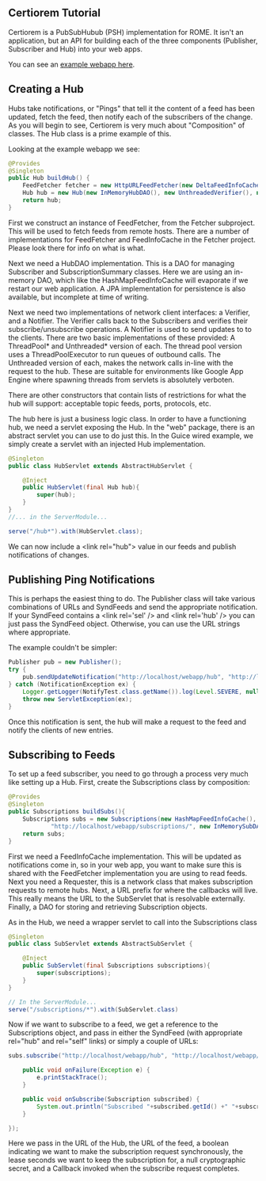 ## Certiorem Tutorial

Certiorem is a PubSubHubub (PSH) implementation for ROME. It isn\'t an
application, but an API for building each of the three components
(Publisher, Subscriber and Hub) into your web apps.

You can see an [example webapp
here](https://github.com/rometools/rome-incubator/tree/master/pubsubhubub/webapp).

## Creating a Hub

Hubs take notifications, or \"Pings\" that tell it the content of a feed
has been updated, fetch the feed, then notify each of the subscribers of
the change. As you will begin to see, Certiorem is very much about
\"Composition\" of classes. The Hub class is a prime example of this.

Looking at the example webapp we see:

```java
@Provides
@Singleton
public Hub buildHub() {
    FeedFetcher fetcher = new HttpURLFeedFetcher(new DeltaFeedInfoCache());
    Hub hub = new Hub(new InMemoryHubDAO(), new UnthreadedVerifier(), new UnthreadedNotifier(), fetcher);
    return hub;
}
```

First we construct an instance of FeedFetcher, from the Fetcher
subproject. This will be used to fetch feeds from remote hosts. There
are a number of implementations for FeedFetcher and FeedInfoCache in the
Fetcher project. Please look there for info on what is what.

Next we need a HubDAO implementation. This is a DAO for managing
Subscriber and SubscriptionSummary classes. Here we are using an
in-memory DAO, which like the HashMapFeedInfoCache will evaporate if we
restart our web application. A JPA implementation for persistence is
also available, but incomplete at time of writing.

Next we need two implementations of network client interfaces: a
Verifier, and a Notifier. The Verifier calls back to the Subscribers and
verifies their subscribe/unsubscribe operations. A Notifier is used to
send updates to to the clients. There are two basic implementations of
these provided: A ThreadPool\* and Unthreaded\* version of each. The
thread pool version uses a ThreadPoolExecutor to run queues of outbound
calls. The Unthreaded version of each, makes the network calls in-line
with the request to the hub. These are suitable for environments like
Google App Engine where spawning threads from servlets is absolutely
verboten.

There are other constructors that contain lists of restrictions for what
the hub will support: acceptable topic feeds, ports, protocols, etc.

The hub here is just a business logic class. In order to have a
functioning hub, we need a servlet exposing the Hub. In the \"web\"
package, there is an abstract servlet you can use to do just this. In
the Guice wired example, we simply create a servlet with an injected Hub
implementation.

```java
@Singleton
public class HubServlet extends AbstractHubServlet {

    @Inject
    public HubServlet(final Hub hub){
        super(hub);
    }
}
//... in the ServerModule...

serve("/hub*").with(HubServlet.class);
```

We can now include a \<link rel=\"hub\"\> value in our feeds and publish
notifications of changes. 

## Publishing Ping Notifications

This is perhaps the easiest thing to do. The Publisher class will take
various combinations of URLs and SyndFeeds and send the appropriate
notification. If your SyndFeed contains a \<link rel=\'sel\' /\> and
\<link rel=\'hub\' /\> you can just pass the SyndFeed object. Otherwise,
you can use the URL strings where appropriate.

The example couldn\'t be simpler:

```java
Publisher pub = new Publisher();
try {
    pub.sendUpdateNotification("http://localhost/webapp/hub", "http://localhost/webapp/research-atom.xml");
} catch (NotificationException ex) {
    Logger.getLogger(NotifyTest.class.getName()).log(Level.SEVERE, null, ex);
    throw new ServletException(ex);
}
```

Once this notification is sent, the hub will make a request to the feed
and notify the clients of new entries.

## Subscribing to Feeds

To set up a feed subscriber, you need to go through a process very much
like setting up a Hub. First, create the Subscriptions class by
composition:

```java
@Provides
@Singleton
public Subscriptions buildSubs(){
    Subscriptions subs = new Subscriptions(new HashMapFeedInfoCache(), new AsyncRequester(),
            "http://localhost/webapp/subscriptions/", new InMemorySubDAO());
    return subs;
}
```

First we need a FeedInfoCache implementation. This will be updated as
notifications come in, so in your web app, you want to make sure this is
shared with the FeedFetcher implementation you are using to read feeds.
Next you need a Requester, this is a network class that makes
subscription requests to remote hubs. Next, a URL prefix for where the
callbacks will live. This really means the URL to the SubServlet that is
resolvable externally. Finally, a DAO for storing and retrieving
Subscription objects.

As in the Hub, we need a wrapper servlet to call into the Subscriptions
class

```java
@Singleton
public class SubServlet extends AbstractSubServlet {

    @Inject
    public SubServlet(final Subscriptions subscriptions){
        super(subscriptions);
    }
}

// In the ServerModule...
serve("/subscriptions/*").with(SubServlet.class)
```

Now if we want to subscribe to a feed, we get a reference to the
Subscriptions object, and pass in either the SyndFeed (with appropriate
rel=\"hub\" and rel=\"self\" links) or simply a couple of URLs:

```java
subs.subscribe("http://localhost/webapp/hub", "http://localhost/webapp/research-atom.xml", true, -1, null, new SubscriptionCallback() {

    public void onFailure(Exception e) {
        e.printStackTrace();
    }

    public void onSubscribe(Subscription subscribed) {
        System.out.println("Subscribed "+subscribed.getId() +" "+subscribed.getSourceUrl());
    }

});
```

Here we pass in the URL of the Hub, the URL of the feed, a boolean
indicating we want to make the subscription request synchronously, the
lease seconds we want to keep the subscription for, a null cryptographic
secret, and a Callback invoked when the subscribe request completes.
